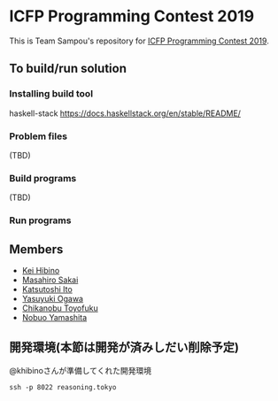 # ICFP Programming Contest 2019

This is Team Sampou's repository for [ICFP Programming Contest 2019](https://icfpcontest2019.github.io/).

## To build/run solution

### Installing build tool

haskell-stack https://docs.haskellstack.org/en/stable/README/

### Problem files

(TBD)

### Build programs

(TBD)

### Run programs

## Members

* [Kei Hibino](https://github.com/khibino)
* [Masahiro Sakai](https://github.com/msakai)
* [Katsutoshi Ito](https://github.com/cutsea110)
* [Yasuyuki Ogawa](https://github.com/oganet)
* [Chikanobu Toyofuku](https://github.com/itto100pen)
* [Nobuo Yamashita](https://github.com/nobsun)


## 開発環境(本節は開発が済みしだい削除予定)

@khibinoさんが準備してくれた開発環境

```
ssh -p 8022 reasoning.tokyo
```


